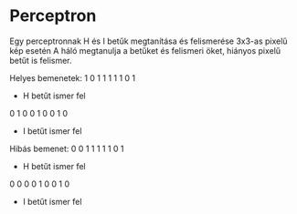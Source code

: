 # Perceptron

Egy perceptronnak H és I betűk megtanítása és felismerése 3x3-as pixelű kép esetén
A háló megtanulja a betűket és felismeri öket, hiányos pixelű betűt is felismer.

Helyes bemenetek:
  1 0 1
  1 1 1 
  1 0 1
  - H betűt ismer fel
  
  0 1 0
  0 1 0 
  0 1 0
  - I betűt ismer fel

Hibás bemenet:
  0 0 1
  1 1 1 
  1 0 1
  - H betűt ismer fel

  0 0 0
  0 1 0 
  0 1 0
  - I betűt ismer fel
